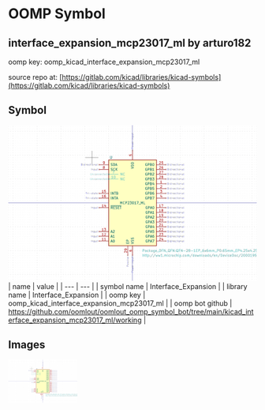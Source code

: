 # OOMP Symbol  
## interface_expansion_mcp23017_ml  by arturo182  
  
oomp key: oomp_kicad_interface_expansion_mcp23017_ml  
  
source repo at: [https://gitlab.com/kicad/libraries/kicad-symbols](https://gitlab.com/kicad/libraries/kicad-symbols)  
## Symbol  
  
[![working.png](working_600.png)](working.png)  
| name | value | 
| --- | --- | 
| symbol name | Interface_Expansion | 
| library name | Interface_Expansion | 
| oomp key | oomp_kicad_interface_expansion_mcp23017_ml | 
| oomp bot github | https://github.com/oomlout/oomlout_oomp_symbol_bot/tree/main/kicad_interface_expansion_mcp23017_ml/working | 
## Images  
  
[![working.png](working_140.png)](working.png)  
